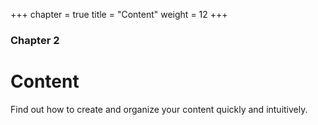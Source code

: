 +++
chapter = true
title = "Content"
weight = 12
+++

### Chapter 2

# Content

Find out how to create and organize your content quickly and intuitively.
